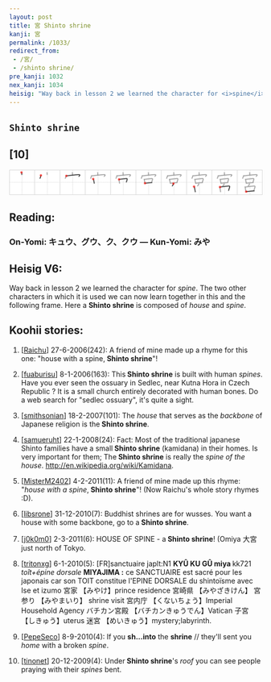 ```yaml
---
layout: post
title: 宮 Shinto shrine
kanji: 宮
permalink: /1033/
redirect_from:
 - /宮/
 - /shinto shrine/
pre_kanji: 1032
nex_kanji: 1034
heisig: "Way back in lesson 2 we learned the character for <i>spine</i>. The two other characters in which it is used we can now learn together in this and the following frame. Here a <b>Shinto shrine</b> is composed of <i>house</i> and <i>spine</i>."
---
```


## `Shinto shrine`

## [10]

<div class="stroke"><img src="../images/E5AEAE.png" /></div>

## Reading:

### On-Yomi: キュウ、グウ、ク、クウ &mdash; Kun-Yomi: みや

## Heisig V6:

Way back in lesson 2 we learned the character for <i>spine</i>. The two other characters in which it is used we can now learn together in this and the following frame. Here a <b>Shinto shrine</b> is composed of <i>house</i> and <i>spine</i>.

## Koohii stories:

1) [<a href="http://kanji.koohii.com/profile/Raichu">Raichu</a>] 27-6-2006(242): A friend of mine made up a rhyme for this one: &quot;house with a spine,<strong> Shinto shrine</strong>&quot;!

2) [<a href="http://kanji.koohii.com/profile/fuaburisu">fuaburisu</a>] 8-1-2006(163): This<strong> Shinto shrine</strong> is built with human <em>spines</em>. Have you ever seen the ossuary in Sedlec, near Kutna Hora in Czech Republic ? It is a small church entirely decorated with human bones. Do a web search for &quot;sedlec ossuary&quot;, it&#039;s quite a sight.

3) [<a href="http://kanji.koohii.com/profile/smithsonian">smithsonian</a>] 18-2-2007(101): The <em>house</em> that serves as the <em>backbone</em> of Japanese religion is the<strong> Shinto shrine</strong>.

4) [<a href="http://kanji.koohii.com/profile/samueruht">samueruht</a>] 22-1-2008(24): Fact: Most of the traditional japanese Shinto families have a small<strong> Shinto shrine</strong> (kamidana) in their homes. Is very important for them; The<strong> Shinto shrine</strong> is really the <em>spine of the house</em>. <a href="http://en.wikipedia.org/wiki/Kamidana">http://en.wikipedia.org/wiki/Kamidana</a>.

5) [<a href="http://kanji.koohii.com/profile/MisterM2402">MisterM2402</a>] 4-2-2011(11): A friend of mine made up this rhyme: &quot;<em>house with a spine</em>,<strong> Shinto shrine</strong>&quot;! (Now Raichu&#039;s whole story rhymes :D).

6) [<a href="http://kanji.koohii.com/profile/libsrone">libsrone</a>] 31-12-2010(7): Buddhist shrines are for wusses. You want a house with some backbone, go to a<strong> Shinto shrine</strong>.

7) [<a href="http://kanji.koohii.com/profile/j0k0m0">j0k0m0</a>] 2-3-2011(6): HOUSE OF SPINE - a<strong> Shinto shrine</strong>! (Omiya 大宮 just north of Tokyo.

8) [<a href="http://kanji.koohii.com/profile/tritonxg">tritonxg</a>] 6-1-2010(5): [FR]sanctuaire japlt:N1 <strong>KYÛ KU GÛ miya </strong>kk721<em> toît+épine dorsale</em> <strong>MIYAJIMA :</strong> ce SANCTUAIRE est sacré pour les japonais car son TOIT constitue l&#039;EPINE DORSALE du shintoïsme avec Ise et izumo 宮家 【みやけ】prince residence 宮崎県 【みやざきけん】 宮参り 【みやまいり】 shrine visit 宮内庁 【くないちょう】Imperial Household Agency バチカン宮殿 【バチカンきゅうでん】Vatican 子宮 【しきゅう】uterus 迷宮 【めいきゅう】mystery;labyrinth.

9) [<a href="http://kanji.koohii.com/profile/PepeSeco">PepeSeco</a>] 8-9-2010(4): If you <strong>sh...into</strong> the <strong>shrine</strong> // they&#039;ll sent you <em>home</em> with a broken <em>spine</em>.

10) [<a href="http://kanji.koohii.com/profile/tinonet">tinonet</a>] 20-12-2009(4): Under<strong> Shinto shrine</strong>&#039;s <em>roof</em> you can see people praying with their <em>spines</em> bent.
